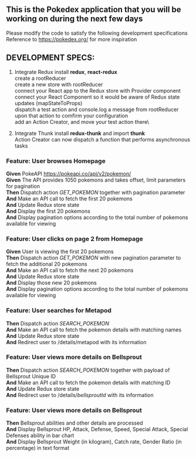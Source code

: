 ## This is the Pokedex application that you will be working on during the next few days

Please modify the code to satisfy the following development specifications
Reference to https://pokedex.org/ for more inspiration

## DEVELOPMENT SPECS:

1. Integrate Redux 
install **redux**, **react-redux**\
create a rootReducer\
create a new store with rootReducer\
connect your React app to the Redux store with Provider component\
connect your React Component so it would be aware of Redux state updates (mapStateToProps)\
dispatch a test action and console.log a message from rootReducer upon that action to comfirm your configuration\
add an Action Creator, and move your test action there\

2. Integrate Thunk
install **redux-thunk** and import **thunk**\
Action Creator can now dispatch a function that performs asynchronous tasks

### Feature: User browses Homepage
**Given** PokeAPI https://pokeapi.co/api/v2/pokemon/ \
**Given** The API provides 1050 pokemons and takes offset, limit parameters for pagination\
**Then** Dispatch action *GET_POKEMON* together with pagination parameter\
**And** Make an API call to fetch the first 20 pokemons\
**And** Update Redux store state\
**And** Display the first 20 pokemons\
**And** Display pagination options according to the total number of pokemons available for viewing  

### Feature: User clicks on page 2 from Homepage
**Given** User is viewing the first 20 pokemons\
**Then** Dispatch action *GET_POKEMON*  with new pagination parameter to fetch the additional 20 pokemons\
**And** Make an API call to fetch the next 20 pokemons\
**And** Update Redux store state\
**And** Display those new 20 pokemons\
**And** Display pagination options according to the total number of pokemons available for viewing

### Feature: User searches for Metapod
**Then** Dispatch action *SEARCH_POKEMON*\
**And** Make an API call to fetch the pokemon details with matching names\
**And** Update Redux store state\
**And** Redirect user to /details/metapod with its information

### Feature: User views more details on Bellsprout
**Then** Dispatch action *SEARCH_POKEMON* together with payload of Bellsprout Unique ID\
**And** Make an API call to fetch the pokemon details with matching ID\
**And** Update Redux store state\
**And** Redirect user to /details/*bellsproutId* with its information

### Feature: User views more details on Bellsprout
**Then** Bellsprout abilities and other details are processed\
**And** Display Bellsprout HP, Attack, Defense, Speed, Special Attack, Special Defenses ability in bar chart\
**And** Display Bellsprout Weight (in kilogram), Catch rate, Gender Ratio (in percentage) in text format